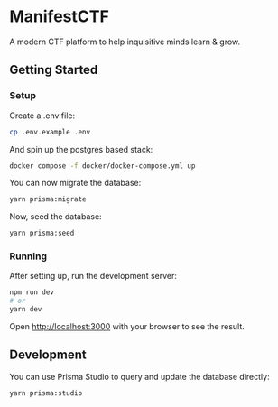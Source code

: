 # ManifestCTF

A modern CTF platform to help inquisitive minds learn & grow.

## Getting Started

### Setup

Create a .env file:
```bash
cp .env.example .env
```

And spin up the postgres based stack:
```bash
docker compose -f docker/docker-compose.yml up
```

You can now migrate the database:
```bash
yarn prisma:migrate
```

Now, seed the database:
```bash
yarn prisma:seed
```

### Running

After setting up, run the development server:

```bash
npm run dev
# or
yarn dev
```

Open [http://localhost:3000](http://localhost:3000) with your browser to see the result.

## Development

You can use Prisma Studio to query and update the database directly:
```bash
yarn prisma:studio
```